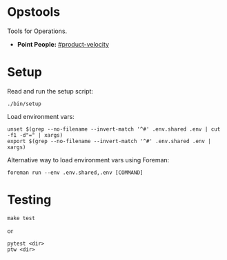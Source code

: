 # Opstools

Tools for Operations.

* __Point People:__ [#product-velocity][velocity_channel]

# Setup

Read and run the setup script:
```
./bin/setup
```

Load environment vars:
```
unset $(grep --no-filename --invert-match '^#' .env.shared .env | cut -f1 -d"=" | xargs)
export $(grep --no-filename --invert-match '^#' .env.shared .env | xargs)
```

Alternative way to load environment vars using Foreman:
```
foreman run --env .env.shared,.env [COMMAND]
```

# Testing

```
make test
```

or

```
pytest <dir>
ptw <dir>
```

[velocity_channel]: https://artsy.slack.com/messages/product-velocity "#product-velocity Slack Channel"
